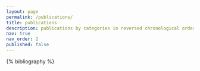 ```yaml
---
layout: page
permalink: /publications/
title: publications
description: publications by categories in reversed chronological order. generated by jekyll-scholar.
nav: true
nav_order: 2
published: false
---
```


<!-- _pages/publications.md -->
<div class="publications">

{% bibliography %}

</div>
